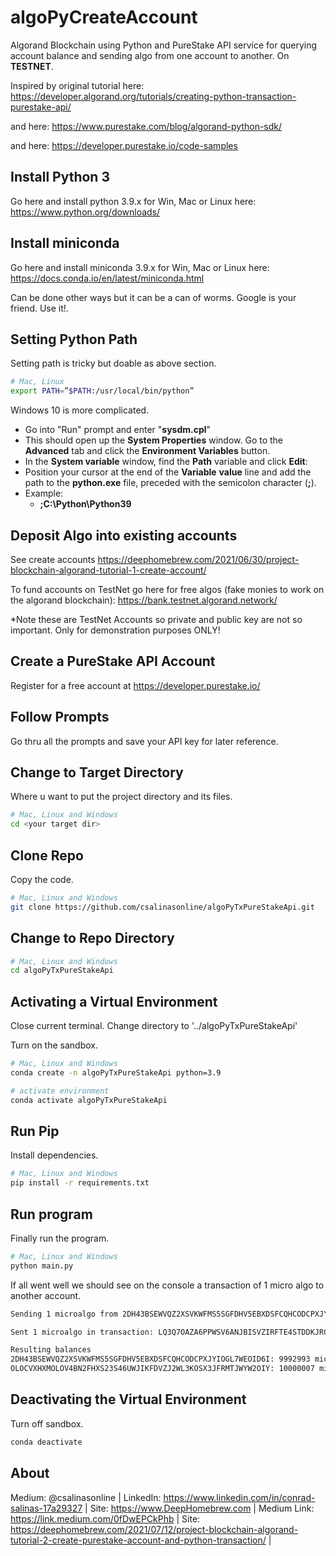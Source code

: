 # algoPyCreateAccount
Algorand Blockchain using Python and PureStake API service for querying account balance and sending algo from one account to another. On **TESTNET**.

Inspired by original tutorial here: https://developer.algorand.org/tutorials/creating-python-transaction-purestake-api/

and here: https://www.purestake.com/blog/algorand-python-sdk/

and here: https://developer.purestake.io/code-samples


## Install Python 3
Go here and install python 3.9.x for Win, Mac or Linux here: 
https://www.python.org/downloads/

## Install miniconda
Go here and install miniconda 3.9.x for Win, Mac or Linux here: 
https://docs.conda.io/en/latest/miniconda.html

Can be done other ways but it can be a can of worms.  Google is your friend. Use it!.

## Setting Python Path
Setting path is tricky but doable as above section.
```bash
# Mac, Linux
export PATH=”$PATH:/usr/local/bin/python”
```

Windows 10 is more complicated.

- Go into "Run" prompt and enter "**sysdm.cpl**"
- This should open up the **System Properties** window. Go to the **Advanced** tab and click the **Environment Variables** button.
- In the **System variable** window, find the **Path** variable and click **Edit**:
- Position your cursor at the end of the **Variable** **value** line and add the path to the **python.exe** file, preceded with the semicolon character (**;**). 
- Example:
  -  **;C:\Python\Python39**


## Deposit Algo into existing accounts
See create accounts https://deephomebrew.com/2021/06/30/project-blockchain-algorand-tutorial-1-create-account/

To fund accounts on TestNet go here for free algos (fake monies to work on the algorand blockchain): https://bank.testnet.algorand.network/

*Note these are TestNet Accounts so private and public key are not so important. Only for demonstration purposes ONLY!


## Create a PureStake API Account
Register for a free account at https://developer.purestake.io/


## Follow Prompts
Go thru all the prompts and save your API key for later reference.


## Change to Target Directory
Where u want to put the project directory and its files.
```bash
# Mac, Linux and Windows
cd <your target dir>
```


## Clone Repo
Copy the code.
```bash
# Mac, Linux and Windows
git clone https://github.com/csalinasonline/algoPyTxPureStakeApi.git
```

## Change to Repo Directory
```bash
# Mac, Linux and Windows
cd algoPyTxPureStakeApi
```

## Activating a Virtual Environment
Close current terminal.
Change directory to '../algoPyTxPureStakeApi'

Turn on the sandbox.
```bash
# Mac, Linux and Windows
conda create -n algoPyTxPureStakeApi python=3.9

# activate environment
conda activate algoPyTxPureStakeApi
```

## Run Pip
Install dependencies.
```bash
# Mac, Linux and Windows
pip install -r requirements.txt
```

## Run program
Finally run the program.
```bash
# Mac, Linux and Windows
python main.py
```
If all went well we should see on the console a transaction of 1 micro algo to another account.

```bash
Sending 1 microalgo from 2DH43BSEWVQZ2XSVKWFMS5SGFDHV5EBXDSFCQHCODCPXJYIOGL7WEOID6I to OLOCVXHXMOLOV4BN2FHXS23S46UWJIKFDVZJ2WL3KOSX3JFRMTJWYW2OIY...Done.

Sent 1 microalgo in transaction: LQ3Q7OAZA6PPWSV6ANJBISVZIRFTE4STDDKJRCSN6BTO7Q5G7QCQ

Resulting balances
2DH43BSEWVQZ2XSVKWFMS5SGFDHV5EBXDSFCQHCODCPXJYIOGL7WEOID6I: 9992993 microalgo
OLOCVXHXMOLOV4BN2FHXS23S46UWJIKFDVZJ2WL3KOSX3JFRMTJWYW2OIY: 10000007 microalgo
```

## Deactivating the Virtual Environment
Turn off sandbox.
```bash
conda deactivate
```

## About
Medium: @csalinasonline |
LinkedIn: https://www.linkedin.com/in/conrad-salinas-17a29327 |
Site: https://www.DeepHomebrew.com |
Medium Link: https://link.medium.com/0fDwEPCkPhb |
Site: https://deephomebrew.com/2021/07/12/project-blockchain-algorand-tutorial-2-create-purestake-account-and-python-transaction/ |